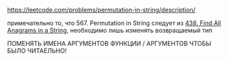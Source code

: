 https://leetcode.com/problems/permutation-in-string/description/

примечательно то, что 567. Permutation in String следует из 
[438. Find All Anagrams in a String](https://leetcode.com/problems/find-all-anagrams-in-a-string/description/), необходимо лишь изменять возвращаемый тип 

ПОМЕНЯТЬ ИМЕНА АРГУМЕНТОВ ФУНКЦИИ / АРГУМЕНТОВ ЧТОБЫ БЫЛО ЧИТАЕЛЬНО!
